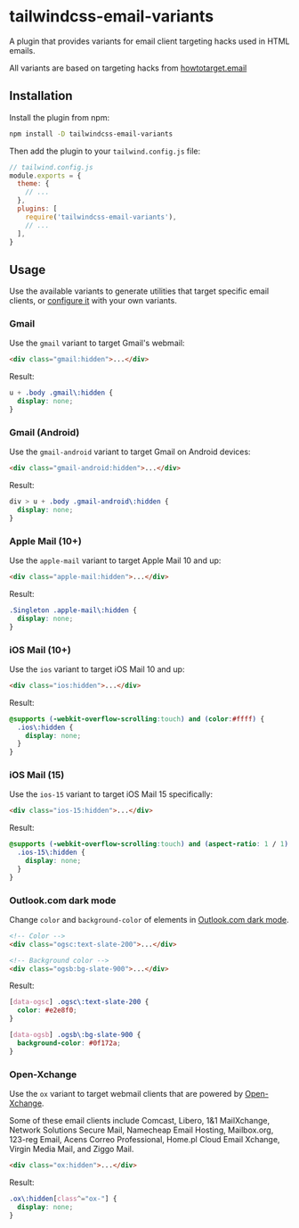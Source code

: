# tailwindcss-email-variants

A plugin that provides variants for email client targeting hacks used in HTML emails.

All variants are based on targeting hacks from [howtotarget.email](https://howtotarget.email)

## Installation

Install the plugin from npm:

```sh
npm install -D tailwindcss-email-variants
```

Then add the plugin to your `tailwind.config.js` file:

```js
// tailwind.config.js
module.exports = {
  theme: {
    // ...
  },
  plugins: [
    require('tailwindcss-email-variants'),
    // ...
  ],
}
```

## Usage

Use the available variants to generate utilities that target specific email clients, or [configure it](#configuration) with your own variants.

### Gmail

Use the `gmail` variant to target Gmail's webmail:

```html
<div class="gmail:hidden">...</div>
```

Result:

```css
u + .body .gmail\:hidden {
  display: none;
}
```

### Gmail (Android)

Use the `gmail-android` variant to target Gmail on Android devices:

```html
<div class="gmail-android:hidden">...</div>
```

Result:

```css
div > u + .body .gmail-android\:hidden {
  display: none;
}
```

### Apple Mail (10+)

Use the `apple-mail` variant to target Apple Mail 10 and up:

```html
<div class="apple-mail:hidden">...</div>
```

Result:

```css
.Singleton .apple-mail\:hidden {
  display: none;
}
```

### iOS Mail (10+)

Use the `ios` variant to target iOS Mail 10 and up:

```html
<div class="ios:hidden">...</div>
```

Result:

```css
@supports (-webkit-overflow-scrolling:touch) and (color:#ffff) {
  .ios\:hidden {
    display: none;
  }
}
```

### iOS Mail (15)

Use the `ios-15` variant to target iOS Mail 15 specifically:

```html
<div class="ios-15:hidden">...</div>
```

Result:

```css
@supports (-webkit-overflow-scrolling:touch) and (aspect-ratio: 1 / 1) {
  .ios-15\:hidden {
    display: none;
  }
}
```

### Outlook.com dark mode

Change `color` and `background-color` of elements in [Outlook.com dark mode](https://www.hteumeuleu.com/2021/emails-react-outlook-com-dark-mode/).

```html
<!-- Color -->
<div class="ogsc:text-slate-200">...</div>

<!-- Background color -->
<div class="ogsb:bg-slate-900">...</div>
```

Result:

```css
[data-ogsc] .ogsc\:text-slate-200 {
  color: #e2e8f0;
}

[data-ogsb] .ogsb\:bg-slate-900 {
  background-color: #0f172a;
}
```

### Open-Xchange

Use the `ox` variant to target webmail clients that are powered by [Open-Xchange](https://www.open-xchange.com/).

Some of these email clients include Comcast, Libero, 1&1 MailXchange, Network Solutions Secure Mail, Namecheap Email Hosting, Mailbox.org, 123-reg Email, Acens Correo Professional, Home.pl Cloud Email Xchange, Virgin Media Mail, and Ziggo Mail.

```html
<div class="ox:hidden">...</div>
```

Result:

```css
.ox\:hidden[class^="ox-"] {
  display: none;
}
```
